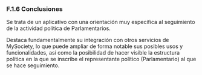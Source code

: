### F.1.6 Conclusiones

Se trata de un aplicativo con una orientación muy específica al seguimiento de la actividad política de Parlamentarios.

Destaca fundamentalmente su integración con otros servicios de MySociety, lo que puede ampliar de forma notable sus posibles usos y funcionalidades, así como la posibilidad de hacer visible la estructura política en la que se inscribe el representante político \(Parlamentario\) al que se hace seguimiento.




